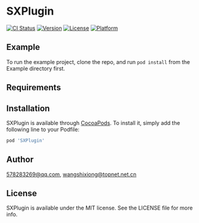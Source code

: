 # SXPlugin

[![CI Status](https://img.shields.io/travis/578283269@qq.com/SXPlugin.svg?style=flat)](https://travis-ci.org/578283269@qq.com/SXPlugin)
[![Version](https://img.shields.io/cocoapods/v/SXPlugin.svg?style=flat)](https://cocoapods.org/pods/SXPlugin)
[![License](https://img.shields.io/cocoapods/l/SXPlugin.svg?style=flat)](https://cocoapods.org/pods/SXPlugin)
[![Platform](https://img.shields.io/cocoapods/p/SXPlugin.svg?style=flat)](https://cocoapods.org/pods/SXPlugin)

## Example

To run the example project, clone the repo, and run `pod install` from the Example directory first.

## Requirements

## Installation

SXPlugin is available through [CocoaPods](https://cocoapods.org). To install
it, simply add the following line to your Podfile:

```ruby
pod 'SXPlugin'
```

## Author

578283269@qq.com, wangshixiong@topnet.net.cn

## License

SXPlugin is available under the MIT license. See the LICENSE file for more info.
